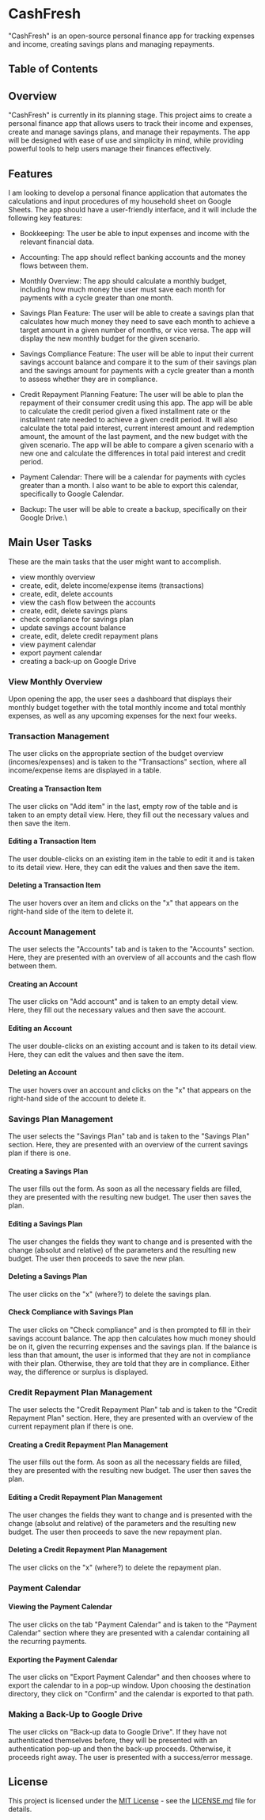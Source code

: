 # CashFresh

"CashFresh" is an open-source personal finance app for tracking expenses and income, creating savings plans and managing repayments.

## Table of Contents


## Overview

"CashFresh" is currently in its planning stage. This project aims to create a personal finance app that allows users to track their income and expenses, create and manage savings plans, and manage their repayments. The app will be designed with ease of use and simplicity in mind, while providing powerful tools to help users manage their finances effectively. 

## Features

I am looking to develop a personal finance application that automates the calculations and input procedures of my household sheet on Google Sheets. The app should have a user-friendly interface, and it will include the following key features:

- Bookkeeping: The user be able to input expenses and income with the relevant financial data.

- Accounting: The app should reflect banking accounts and the money flows between them.

- Monthly Overview: The app should calculate a monthly budget, including how much money the user must save each month for payments with a cycle greater than one month.

- Savings Plan Feature: The user will be able to create a savings plan that calculates how much money they need to save each month to achieve a target amount in a given number of months, or vice versa. The app will display the new monthly budget for the given scenario.

- Savings Compliance Feature: The user will be able to input their current savings account balance and compare it to the sum of their savings plan and the savings amount for payments with a cycle greater than a month to assess whether they are in compliance.

- Credit Repayment Planning Feature: The user will be able to plan the repayment of their consumer credit using this app. The app will be able to calculate the credit period given a fixed installment rate or the installment rate needed to achieve a given credit period. It will also calculate the total paid interest, current interest amount and redemption amount, the amount of the last payment, and the new budget with the given scenario. The app will be able to compare a given scenario with a new one and calculate the differences in total paid interest and credit period.

- Payment Calendar: There will be a calendar for payments with cycles greater than a month. I also want to be able to export this calendar, specifically to Google Calendar.

- Backup: The user will be able to create a backup, specifically on their Google Drive.\

## Main User Tasks

These are the main tasks that the user might want to accomplish.

- view monthly overview
- create, edit, delete income/expense items (transactions)
- create, edit, delete accounts
- view the cash flow between the accounts
- create, edit, delete savings plans
- check compliance for savings plan
- update savings account balance
- create, edit, delete credit repayment plans
- view payment calendar
- export payment calendar
- creating a back-up on Google Drive

### View Monthly Overview
Upon opening the app, the user sees a dashboard that displays their monthly budget together with the total monthly income and total monthly expenses, as well as any upcoming expenses for the next four weeks.

### Transaction Management
The user clicks on the appropriate section of the budget overview (incomes/expenses) and is taken to the "Transactions" section, where all income/expense items are displayed in a table.

#### Creating a Transaction Item
The user clicks on "Add item" in the last, empty row of the table and is taken to an empty detail view. Here, they fill out the necessary values and then save the item.

#### Editing a Transaction Item
The user double-clicks on an existing item in the table to edit it and is taken to its detail view. Here, they can edit the values and then save the item.

#### Deleting a Transaction Item
The user hovers over an item and clicks on the "x" that appears on the right-hand side of the item to delete it.

### Account Management
The user selects the "Accounts" tab and is taken to the "Accounts" section. Here, they are presented with an overview of all accounts and the cash flow between them.

#### Creating an Account
The user clicks on "Add account" and is taken to an empty detail view. Here, they fill out the necessary values and then save the account.

#### Editing an Account
The user double-clicks on an existing account and is taken to its detail view. Here, they can edit the values and then save the item.

#### Deleting an Account
The user hovers over an account and clicks on the "x" that appears on the right-hand side of the account to delete it.

### Savings Plan Management
The user selects the "Savings Plan" tab and is taken to the "Savings Plan" section. Here, they are presented with an overview of the current savings plan if there is one.

#### Creating a Savings Plan
The user fills out the form. As soon as all the necessary fields are filled, they are presented with the resulting new budget. The user then saves the plan.

#### Editing a Savings Plan
The user changes the fields they want to change and is presented with the change (absolut and relative) of the parameters and the resulting new budget. The user then proceeds to save the new plan.

#### Deleting a Savings Plan
The user clicks on the "x" (where?) to delete the savings plan.

#### Check Compliance with Savings Plan
The user clicks on "Check compliance" and is then prompted to fill in their savings account balance. The app then calculates how much money should be on it, given the recurring expenses and the savings plan. If the balance is less than that amount, the user is informed that they are not in compliance with their plan. Otherwise, they are told that they are in compliance. Either way, the difference or surplus is displayed.

### Credit Repayment Plan Management
The user selects the "Credit Repayment Plan" tab and is taken to the "Credit Repayment Plan" section. Here, they are presented with an overview of the current repayment plan if there is one.

#### Creating a Credit Repayment Plan Management
The user fills out the form. As soon as all the necessary fields are filled, they are presented with the resulting new budget. The user then saves the plan.

#### Editing a Credit Repayment Plan Management
The user changes the fields they want to change and is presented with the change (absolut and relative) of the parameters and the resulting new budget. The user then proceeds to save the new repayment plan.

#### Deleting a Credit Repayment Plan Management
The user clicks on the "x" (where?) to delete the repayment plan.

### Payment Calendar
#### Viewing the Payment Calendar
The user clicks on the tab "Payment Calendar" and is taken to the "Payment Calendar" section where they are presented with a calendar containing all the recurring payments.

#### Exporting the Payment Calendar
The user clicks on "Export Payment Calendar" and then chooses where to export the calendar to in a pop-up window. Upon choosing the destination directory, they click on "Confirm" and the calendar is exported to that path.

### Making a Back-Up to Google Drive
The user clicks on "Back-up data to Google Drive". If they have not authenticated themselves before, they will be presented with an authentication pop-up and then the back-up proceeds. Otherwise, it proceeds right away. The user is presented with a success/error message.

## License

This project is licensed under the [MIT License](https://opensource.org/licenses/MIT) - see the [LICENSE.md](LICENSE.md) file for details.
